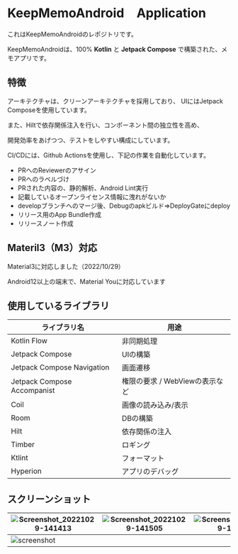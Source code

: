 # KeepMemoAndroid　Application
これはKeepMemoAndroidのレポジトリです。

KeepMemoAndroidは、100% **Kotlin** と **Jetpack Compose** で構築された、メモアプリです。

## 特徴
アーキテクチャは、クリーンアーキテクチャを採用しており、
UIにはJetpack Composeを使用しています。

また、Hiltで依存関係注入を行い、コンポーネント間の独立性を高め、

開発効率をあげつつ、テストをしやすい構成にしています。

CI/CDには、Github Actionsを使用し、下記の作業を自動化しています。

- PRへのReviewerのアサイン
- PRへのラベルづけ
- PRされた内容の、静的解析、Android Lint実行
- 記載しているオープンライセンス情報に洩れがないか
- developブランチへのマージ後、Debugのapkビルド⇒DeployGateにdeploy
- リリース用のApp Bundle作成
- リリースノート作成

## Materil3（M3）対応
Material3に対応しました（2022/10/29）

Android12以上の端末で、Material Youに対応しています

## 使用しているライブラリ

|  ライブラリ名  |  用途  |
| ---- | ---- |
|  Kotlin Flow  |  非同期処理  |
|  Jetpack Compose  |  UIの構築  |
|  Jetpack Compose Navigation  |  画面遷移  |
|  Jetpack Compose Accompanist  |  権限の要求 / WebViewの表示など  |
|Coil|画像の読み込み/表示|
|Room|DBの構築|
|Hilt|依存関係の注入|
|Timber|ロギング|
|Ktlint|フォーマット|
|Hyperion|アプリのデバッグ|

## スクリーンショット

|![Screenshot_20221029-141413](https://user-images.githubusercontent.com/37167834/198816197-90dce303-d42d-4c19-aeb9-2aec18643023.png)|![Screenshot_20221029-141505](https://user-images.githubusercontent.com/37167834/198816202-b2b08a1d-18b1-4201-ae05-72866d97ed19.png)|![Screenshot_20221029-141513](https://user-images.githubusercontent.com/37167834/198816234-acdae3fb-80ce-416a-804f-fc87ce5da0c7.png)|![Screenshot_20221029-141522](https://user-images.githubusercontent.com/37167834/198816241-09fe1d9a-5434-4750-bb7b-baa6ac1f1d01.png)|
---|---|---|---|
|![screenshot](https://user-images.githubusercontent.com/37167834/198826539-9edf54fa-91e2-4200-a9a9-b645869ba777.png)|
